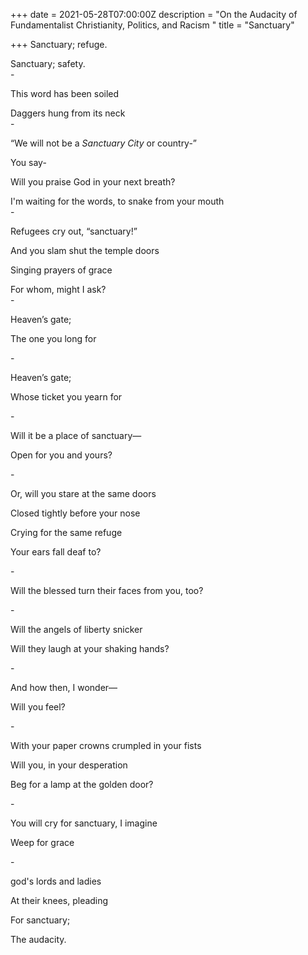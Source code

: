 +++
date = 2021-05-28T07:00:00Z
description = "On the Audacity of Fundamentalist Christianity, Politics, and Racism "
title = "Sanctuary"

+++
Sanctuary; refuge.

Sanctuary; safety.  
\-

This word has been soiled

Daggers hung from its neck  
\-

“We will not be a _Sanctuary City_ or country-”

You say-

Will you praise God in your next breath?

I'm waiting for the words, to snake from your mouth  
\-

Refugees cry out, “sanctuary!”

And you slam shut the temple doors

Singing prayers of grace

For whom, might I ask?  
\-

Heaven’s gate;

The one you long for

\-

Heaven’s gate;

Whose ticket you yearn for

\-

Will it be a place of sanctuary—

Open for you and yours?

\-

Or, will you stare at the same doors

Closed tightly before your nose

Crying for the same refuge

Your ears fall deaf to?

\-

Will the blessed turn their faces from you, too?

\-

Will the angels of liberty snicker

Will they laugh at your shaking hands?

\-

And how then, I wonder—

Will you feel?

\-

With your paper crowns crumpled in your fists

Will you, in your desperation

Beg for a lamp at the golden door?

\-

You will cry for sanctuary, I imagine

Weep for grace

\-

god's lords and ladies 

At their knees, pleading

For sanctuary;

The audacity.